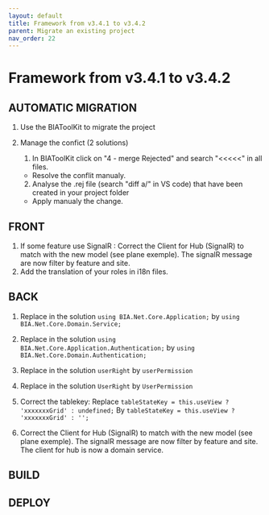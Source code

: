 ```yaml
---
layout: default
title: Framework from v3.4.1 to v3.4.2
parent: Migrate an existing project
nav_order: 22
---
```

# Framework from v3.4.1 to v3.4.2

## AUTOMATIC MIGRATION
1. Use the BIAToolKit to migrate the project

2. Manage the confict (2 solutions)
   1. In BIAToolKit click on "4 - merge Rejected" and search "<<<<<" in all files.  
    * Resolve the conflit manualy.
   2. Analyse the .rej file (search "diff a/" in VS code) that have been created in your project folder
     * Apply manualy the change.

## FRONT
1. If some feature use SignalR : Correct the Client for Hub (SignalR) to match with the new model (see plane exemple).
   The signalR message are now filter by feature and site.
2. Add the translation of your roles in i18n files.

## BACK
1. Replace in the solution 
		```using BIA.Net.Core.Application;```
	by 
		```using BIA.Net.Core.Domain.Service;```
		
2. Replace in the solution 
		```using BIA.Net.Core.Application.Authentication;```
	by 
		```using BIA.Net.Core.Domain.Authentication;```

3. Replace in the solution 
		```userRight```
	by 
		```userPermission```

4. Replace in the solution 
		```UserRight```
	by 
		```UserPermission```

5. Correct the tablekey:
	Replace
		```tableStateKey = this.useView ? 'xxxxxxxGrid' : undefined;```
	By
		```tableStateKey = this.useView ? 'xxxxxxxGrid' : '';```

6. Correct the Client for Hub (SignalR) to match with the new model (see plane exemple).
	The signalR message are now filter by feature and site.
	The client for hub is now a domain service.

## BUILD 

## DEPLOY

